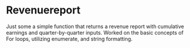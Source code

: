 # Revenuereport
Just some a simple function that returns a revenue report with cumulative earnings and quarter-by-quarter inputs.
Worked on the basic concepts of For loops, utilizing enumerate, and string formatting.
